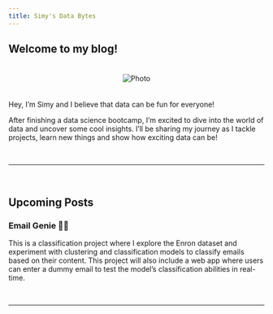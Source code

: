 ```yaml
---
title: Simy's Data Bytes
---
```


## Welcome to my blog!

<div style="text-align: center;">
  <img src="{{ site.baseurl }}/assets/index/cover_photo.jpg" alt="Photo" style="max-width: 50%; height: auto; margin: 20px 0;">
</div>


Hey, I’m Simy and I believe that data can be fun for everyone! 

After finishing a data science bootcamp, I’m excited to dive into the world of data and uncover some cool insights. I’ll be sharing my journey as I tackle projects, learn new things and show how exciting data can be!

<br>  

-----  

<br>

## Upcoming Posts
  
### **Email Genie 🧞‍♀️**

This is a classification project where I explore the Enron dataset and experiment with clustering and classification models to classify emails based on their content. This project will also include a web app where users can enter a dummy email to test the model’s classification abilities in real-time.

<br>  

-----  

<br>
